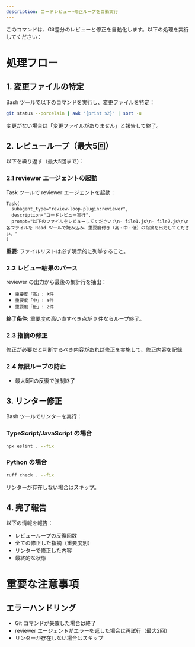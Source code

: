 ```yaml
---
description: コードレビュー→修正ループを自動実行
---
```


このコマンドは、Git差分のレビューと修正を自動化します。以下の処理を実行してください：

# 処理フロー

## 1. 変更ファイルの特定

Bash ツールで以下のコマンドを実行し、変更ファイルを特定：

```bash
git status --porcelain | awk '{print $2}' | sort -u
```

変更がない場合は「変更ファイルがありません」と報告して終了。

## 2. レビューループ（最大5回）

以下を繰り返す（最大5回まで）：

### 2.1 reviewer エージェントの起動

Task ツールで reviewer エージェントを起動：

```
Task(
  subagent_type="review-loop-plugin:reviewer",
  description="コードレビュー実行",
  prompt="以下のファイルをレビューしてください:\n- file1.js\n- file2.js\n\n各ファイルを Read ツールで読み込み、重要度付き（高・中・低）の指摘を出力してください。"
)
```

**重要:** ファイルリストは必ず明示的に列挙すること。

### 2.2 レビュー結果のパース

reviewer の出力から最後の集計行を抽出：

- `重要度「高」: X件`
- `重要度「中」: Y件`
- `重要度「低」: Z件`

**終了条件:** 重要度の高い直すべき点が 0 件ならループ終了。

### 2.3 指摘の修正
修正が必要だと判断するべき内容があれば修正を実施して、修正内容を記録

### 2.4 無限ループの防止
- 最大5回の反復で強制終了

## 3. リンター修正

Bash ツールでリンターを実行：

### TypeScript/JavaScript の場合
```bash
npx eslint . --fix
```

### Python の場合
```bash
ruff check . --fix
```

リンターが存在しない場合はスキップ。

## 4. 完了報告

以下の情報を報告：
- レビューループの反復回数
- 全ての修正した指摘（重要度別）
- リンターで修正した内容
- 最終的な状態

# 重要な注意事項

## エラーハンドリング
- Git コマンドが失敗した場合は終了
- reviewer エージェントがエラーを返した場合は再試行（最大2回）
- リンターが存在しない場合はスキップ
